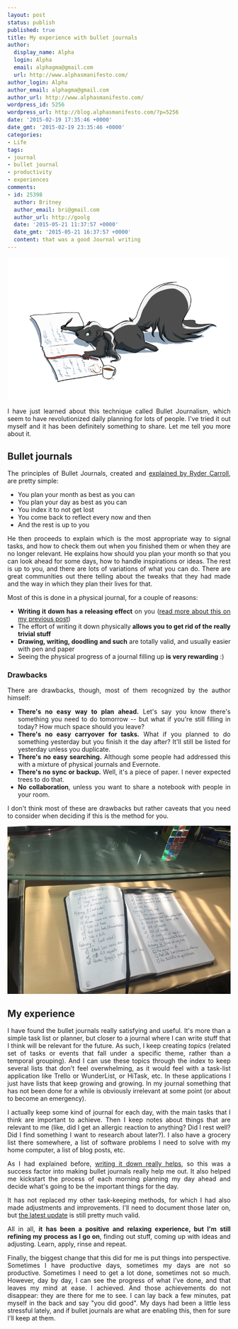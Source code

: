 ```yaml
---
layout: post
status: publish
published: true
title: My experience with bullet journals
author:
  display_name: Alpha
  login: Alpha
  email: alphagma@gmail.com
  url: http://www.alphasmanifesto.com/
author_login: Alpha
author_email: alphagma@gmail.com
author_url: http://www.alphasmanifesto.com/
wordpress_id: 5256
wordpress_url: http://blog.alphasmanifesto.com/?p=5256
date: '2015-02-19 17:35:46 +0000'
date_gmt: '2015-02-19 23:35:46 +0000'
categories:
- Life
tags:
- journal
- bullet journal
- productivity
- experiences
comments:
- id: 25398
  author: Britney
  author_email: bri@gmail.com
  author_url: http://goolg
  date: '2015-05-21 11:37:57 +0000'
  date_gmt: '2015-05-21 16:37:57 +0000'
  content: that was a good Journal writing
---
```


![](/assets/Journal.gif)

<p style="text-align: justify;">I have just learned about this technique called Bullet Journalism, which seem to have revolutionized daily planning for lots of people. I've tried it out myself and it has been definitely something to share. Let me tell you more about it.</p>
<p><!--more--></p>
<h2>Bullet journals</h2>
<p style="text-align: justify;">The principles of Bullet Journals, created and <a href="http://www.bulletjournal.com/">explained by Ryder Carroll</a>, are pretty simple:</p>
<ul>
<li>You plan your month as best as you can</li>
<li>You plan your day as best as you can</li>
<li>You index it to not get lost</li>
<li>You come back to reflect every now and then</li>
<li>And the rest is up to you</li>
</ul>
<p style="text-align: justify;">He then proceeds to explain&nbsp;which is the most appropriate way to signal tasks, and how to check them out when you finished them or when they are no longer relevant. He explains how should you plan your month so that you can look ahead for some days, how to handle inspirations or ideas. The rest is up to you, and there are lots of variations of what you can do. There are great communities out there telling about the tweaks that they had made and the way in which they plan their lives for that.</p>
<p style="text-align: justify;">Most of this is done in a physical journal, for a couple of reasons:</p>
<ul>
<li style="text-align: justify;"><strong>Writing it down has a releasing effect</strong> on you (<a href="https://blog.alphasmanifesto.com/2014/12/22/write-it-down/">read more about this on my previous post</a>)</li>
<li style="text-align: justify;">The effort of writing it down physically <strong>allows you to get rid of the really trivial stuff</strong></li>
<li style="text-align: justify;"><strong>Drawing, writing, doodling and such</strong> are totally valid, and usually easier with pen and paper</li>
<li style="text-align: justify;">Seeing the physical progress of a journal filling up <strong>is very rewarding</strong> :)</li>
</ul>
<h3>Drawbacks</h3>
<p style="text-align: justify;">There are drawbacks, though, most of them recognized by the author himself:</p>
<ul>
<li style="text-align: justify;"><strong>There's no easy way to plan ahead.</strong> Let's say you know&nbsp;there's something you need to do tomorrow -- but what if you're still filling in today? How much space should you leave?</li>
<li style="text-align: justify;"><strong>There's no easy carryover for tasks.</strong> What if you planned to do something yesterday&nbsp;but you finish it the day after? It'll still be listed for yesterday unless you duplicate.</li>
<li style="text-align: justify;"><strong>There's no easy searching.</strong>&nbsp;Although some people had addressed this with a mixture of physical journals and Evernote.</li>
<li style="text-align: justify;"><strong>There's no sync or backup.</strong>&nbsp;Well,&nbsp;it's a piece of paper. I never expected trees to do that.</li>
<li style="text-align: justify;"><strong>No collaboration</strong>, unless you want to share a notebook with people in your room.</li>
</ul>
<p style="text-align: justify;">I don't think most of these are drawbacks but rather caveats that you need to consider when&nbsp;deciding if this is the method for you.</p>

![](/assets/bullet-journal.jpg)

<h2>My experience</h2>
<p style="text-align: justify;">I have found the bullet journals&nbsp;really satisfying and useful. It's more than a simple task list or planner, but closer to a journal where I can write stuff that I think will be relevant for the future. As such, I keep creating <em>topics</em> (related set of tasks or events that fall under a specific theme, rather than a temporal grouping). And I can use these topics through the index to keep several lists that don't feel overwhelming, as it would feel with a task-list application like Trello or WunderList, or HiTask, etc. In these applications I just have lists that keep growing and growing. In my journal something that has not been done for a while is obviously irrelevant at some point (or about to become an emergency).</p>
<p style="text-align: justify;">I actually keep some kind of journal for each day, with the main tasks that I think are important to achieve. Then I keep notes about things that are relevant to me (like, did I get an allergic reaction to anything? Did I rest well? Did I find something I want to research about later?). I also have a grocery list there somewhere, a list of software problems I need to solve with my home computer, a list of blog posts, etc.</p>
<p style="text-align: justify;">As I had explained before, <a href="https://blog.alphasmanifesto.com/2014/12/22/write-it-down/">writing it down really helps</a>, so this was a success factor into making bullet journals really help me out. It also helped me kickstart the process of each morning planning my day ahead and decide what's going to be the important things for the day.</p>
<p style="text-align: justify;">It has not replaced my other task-keeping methods, for which I had also made adjustments and improvements. I'll need to document those later on, but <a href="https://blog.alphasmanifesto.com/2013/08/08/como-uso-trello-para-trabajar-actualizado/">the latest update</a> is still pretty much valid.</p>
<p style="text-align: justify;">All in all, <strong>it has been a positive and relaxing&nbsp;experience, but I'm still refining my process as I go on</strong>, finding out stuff, coming up with ideas and adjusting. Learn, apply, rinse and repeat.</p>
<p style="text-align: justify;">Finally, the biggest change that this did for me is put things into perspective. Sometimes I have productive days, sometimes my days are not so productive. Sometimes I need to get a lot done, sometimes not so much. However, day by day, I can see the progress of what I've done, and that leaves my mind at ease. I achieved. And those achievements do not disappear: they are there for me to see. I can lay back a few minutes, pat myself in the back and say "you did good". My days had been a little less stressful lately, and if&nbsp;bullet journals are what are enabling this, then for sure I'll keep at them.</p>
